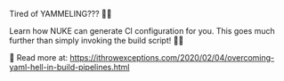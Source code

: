 Tired of YAMMELING??? 🥴👹

Learn how NUKE can generate CI configuration for you. This goes much further than simply invoking the build script! 🔮😯

📖 Read more at: https://ithrowexceptions.com/2020/02/04/overcoming-yaml-hell-in-build-pipelines.html

